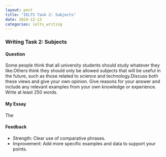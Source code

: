 ```yaml
---
layout: post
title: "IELTS Task 2: Subjects"
date: 2024-12-13
categories: ielts_writing
---
```


### Writing Task 2: Subjects

#### Question
Some people think that all university students should study whatever they like.Others think they should only be allowed subjects that will be useful in the future, such as those related to science and technology.Discuss both these views and give your own opinion. Give reasons for your answer and include any relevant examples from your own knowledge or experience. Write at least 250 words.

#### My Essay
The

#### Feedback
- Strength: Clear use of comparative phrases.
- Improvement: Add more specific examples and data to support your points.
